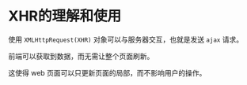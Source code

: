 # XHR的理解和使用

使用 `XMLHttpRequest(XHR)` 对象可以与服务器交互，也就是发送 `ajax` 请求。

前端可以获取到数据，而无需让整个页面刷新。

这使得 web 页面可以只更新页面的局部，而不影响用户的操作。

